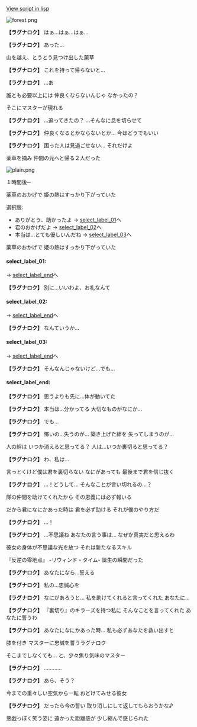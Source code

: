 [View script in lisp](../scripts/10361203.txt)

![forest.png](../images/backgrounds/forest.png)

**【ラグナロク】**
はぁ…はぁ…はぁ…

**【ラグナロク】**
あった…

山を越え、とうとう見つけ出した薬草

**【ラグナロク】**
これを持って帰らないと…

**【ラグナロク】**
…あ

誰とも必要以上には
仲良くならないんじゃ
なかったの？

そこにマスターが現れる

**【ラグナロク】**
…追ってきたの？
…そんなに息を切らせて

**【ラグナロク】**
仲良くなるとかならないとか…
今はどうでもいい

**【ラグナロク】**
困った人は見過ごせない…
それだけよ

薬草を摘み
仲間の元へと帰る２人だった

![plain.png](../images/backgrounds/plain.png)

１時間後─

薬草のおかげで
姫の熱はすっかり下がっていた

選択肢:
- ありがとう、助かったよ → [select_label_01](#select_label_01)へ
- 君のおかげだよ → [select_label_02](#select_label_02)へ
- 本当は…とても優しいんだね → [select_label_03](#select_label_03)へ

薬草のおかげで
姫の熱はすっかり下がっていた

#### select_label_01:
 → [select_label_end](#select_label_end)へ

**【ラグナロク】**
別に…いいわよ、お礼なんて

#### select_label_02:
 → [select_label_end](#select_label_end)へ

**【ラグナロク】**
なんていうか…

#### select_label_03:
 → [select_label_end](#select_label_end)へ

**【ラグナロク】**
そんなんじゃないけど…でも…

#### select_label_end:

**【ラグナロク】**
思うよりも先に…体が動いてた

**【ラグナロク】**
本当は…分かってる
大切なものがなにか…

**【ラグナロク】**
でも…

**【ラグナロク】**
怖いの…失うのが…
築き上げた絆を
失ってしまうのが…

人の絆は
いつか消えると思ってる？
人は…いつか裏切ると思ってる？

**【ラグナロク】**
わ、私は…

言っとくけど僕は君を裏切らない
なにがあっても
最後まで君を信じ抜く

**【ラグナロク】**
…！どうして…
そんなことが言い切れるの…？

隊の仲間を助けてくれたから
その恩義には必ず報いる

だから君になにかあった時は
君を必ず助ける
それが僕のやり方だ

**【ラグナロク】**
…！

**【ラグナロク】**
…不思議ね
あなたの言う事は…
なぜか真実だと思えるわ

彼女の身体が不思議な光を放つ
それは新たなるスキル

『反逆の零地点』
-リウィンド・タイム-
誕生の瞬間だった

**【ラグナロク】**
あなたになら…誓える

**【ラグナロク】**
私の…忠誠心を

**【ラグナロク】**
なにがあろうと…
私を助けてくれると言ってくれた
あなたに…

**【ラグナロク】**
『裏切り』のキラーズを持つ私に
そんなことを言ってくれた
あなたに誓うわ

**【ラグナロク】**
あなたになにかあった時…
私も必ずあなたを救い出すと

膝を付き
マスターに忠誠を誓うラグナロク

そこまでしなくても…
と、少々焦り気味のマスター

**【ラグナロク】**
…………

**【ラグナロク】**
あら、そう？

今までの重々しい空気から一転
おどけてみせる彼女

**【ラグナロク】**
だったら今の誓い
取り消しにして返してもらおうかな♪

悪戯っぽく笑う姿に
遠かった距離感が
少し縮んで感じられた

